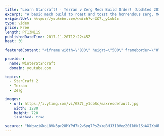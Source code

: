 ```yaml
---
title: "Learn Starcraft! - Terran v Zerg Mech Build Order! (Updated 2018)"
excerpt: "A basic mech build to roast and toast the horrendous zerg. Meant for lower level players looking for some direction! -- Watch live at https://www.twitch.tv/wintergaming"
originalUrl: https://youtube.com/watch?v=GS7l_y1cbSc
type: video
price: Free
length: PT13M11S
publishedDateTime: 2017-11-20T12:22:45Z
heat: 50

featuredContent: "<iframe width=\"800\" height=\"500\" frameborder=\"0\" src=\"https://www.youtube.com/embed/GS7l_y1cbSc\" allow=\"accelerometer; autoplay; encrypted-media; gyroscope; picture-in-picture\" allowfullscreen></iframe>"

provider:
  name: WinterStarcraft
  domain: youtube.com

topics:
  - StarCraft 2
  - Terran
  - Zerg

images:
  - url: https://i.ytimg.com/vi/GS7l_y1cbSc/maxresdefault.jpg
    width: 1280
    height: 720
    isCached: true

secured: "hWgwziGkoL8VN3pr28MYPd7k2w6yq7PsZxbeBHJ3I0Voz20IkHK1SbAXIXo8b0sXU2Fw4XqNSm2wNWXa5CatTtreuAwneadXXKv9oeNBIXLTbKbv1WzP7PtOV59dWZIM2M2MLn9j0I5Ss+TQefZbhDfd3TvqDMnyiBc7TVZT+d129G3BhAa+6zwoCVzzmpmMzGnB4Hcp8NhH/rj610p4IRwUTNGxIq8zgph/QxDDcNJKaSSLr3d0LZOGcQtocm5bo47roQaPcLNSpZFnDKbY/DoZ0GFfnm0udg6/80iL3K8/6fcx+C9O2FYWWvEJXWiW2cRp0Hh3LGGA7v0r1UrSYaZ/+tPynLkyQDo0eAfIAzCM11GMlHFXRpK5QDOEQFqDpU4FuCXAOF+ULRt9qPJdgpaBYYx8z8u/Mn6g5XsUHwc=;qI8wzbXG3hzXHzf+BTqt1g=="
---
```


